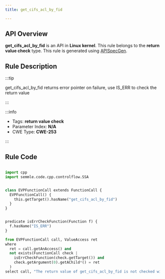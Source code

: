```yaml
---
title: get_cifs_acl_by_fid

---
```



## API Overview
**get_cifs_acl_by_fid** is an API in **Linux kernel**. This rule belongs to the **return value check** type. This rule is generated using [APISpecGen](../../tools/APISpecGen).
## Rule Description

:::tip

get_cifs_acl_by_fid returns error pointer on failure, use IS_ERR to check the return value

:::

:::info

- Tags: **return value check**
- Parameter Index: **N/A**
- CWE Type: **CWE-253**

:::

## Rule Code
```python

import cpp
import semmle.code.cpp.controlflow.SSA


class EVPFunctionCall extends FunctionCall {
  EVPFunctionCall() {
    this.getTarget().hasName("get_cifs_acl_by_fid")
  }
}


predicate isErrCheckFunction(Function f) {
  f.hasName("IS_ERR") 
}

from EVPFunctionCall call, ValueAccess ret
where
  ret = call.getAnAccess() and
  not exists(FunctionCall check |
    isErrCheckFunction(check.getTarget()) and
    check.getArgument(0).getAChild*() = ret
  )
select call, "The return value of get_cifs_acl_by_fid is not checked with IS_ERR."
    
```
